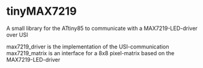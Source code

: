 # tinyMAX7219
A small library for the ATtiny85 to communicate with a MAX7219-LED-driver over USI

max7219_driver is the implementation of the USI-communication
max7219_matrix is an interface for a 8x8 pixel-matrix based on the MAX7219-LED-driver
